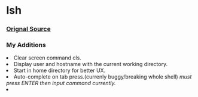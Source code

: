 # lsh
<h3><a href="https://github.com/brenns10/lsh"> Orignal Source</a></h3>
<h3>My Additions</h3>
<li>Clear screen command cls.</li>
<li>Display user and hostname with the current working directory.</li>
<li>Start in home directory for better UX.</li>
<li>Auto-complete on tab press.(currenly buggy/breaking whole shell)<i> must press ENTER then input command currently.</i><li>